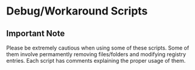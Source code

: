 # Debug/Workaround Scripts


## Important Note
Please be extremely cautious when using some of these scripts. Some of them involve permamently removing files/folders and modifying registry entries. Each script has comments explaining the proper usage of them.
